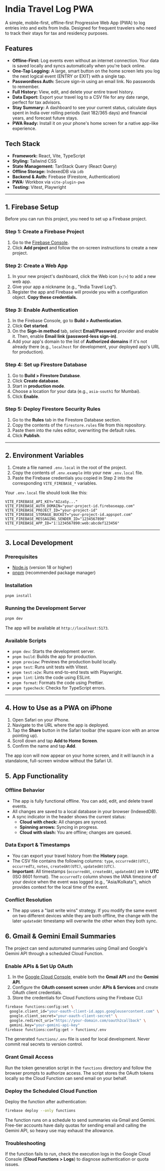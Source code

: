 
# India Travel Log PWA

A simple, mobile-first, offline-first Progressive Web App (PWA) to log entries into and exits from India. Designed for frequent travelers who need to track their stays for tax and residency purposes.

## Features

- **Offline-First:** Log events even without an internet connection. Your data is saved locally and syncs automatically when you're back online.
- **One-Tap Logging:** A large, smart button on the home screen lets you log the next logical event (ENTRY or EXIT) with a single tap.
- **Passwordless Auth:** Secure sign-in using an email link. No passwords to remember.
- **Full History:** View, edit, and delete your entire travel history.
- **Data Export:** Export your travel log to a CSV file for any date range, perfect for tax advisors.
- **Stay Summary:** A dashboard to see your current status, calculate days spent in India over rolling periods (last 182/365 days) and financial years, and forecast future stays.
- **PWA Ready:** Install it on your phone's home screen for a native app-like experience.

## Tech Stack

- **Framework:** React, Vite, TypeScript
- **Styling:** Tailwind CSS
- **State Management:** TanStack Query (React Query)
- **Offline Storage:** IndexedDB via `idb`
- **Backend & Auth:** Firebase (Firestore, Authentication)
- **PWA:** Workbox via `vite-plugin-pwa`
- **Testing:** Vitest, Playwright

---

## 1. Firebase Setup

Before you can run this project, you need to set up a Firebase project.

### Step 1: Create a Firebase Project

1. Go to the [Firebase Console](https://console.firebase.google.com/).
2. Click **Add project** and follow the on-screen instructions to create a new project.

### Step 2: Create a Web App

1. In your new project's dashboard, click the Web icon (`</>`) to add a new web app.
2. Give your app a nickname (e.g., "India Travel Log").
3. Register the app and Firebase will provide you with a configuration object. **Copy these credentials.**

### Step 3: Enable Authentication

1. In the Firebase Console, go to **Build > Authentication**.
2. Click **Get started**.
3. On the **Sign-in method** tab, select **Email/Password** provider and enable it. Then, enable **Email link (password-less sign-in)**.
4. Add your app's domain to the list of **Authorized domains** if it's not already there (e.g., `localhost` for development, your deployed app's URL for production).

### Step 4: Set up Firestore Database

1. Go to **Build > Firestore Database**.
2. Click **Create database**.
3. Start in **production mode**.
4. Choose a location for your data (e.g., `asia-south1` for Mumbai).
5. Click **Enable**.

### Step 5: Deploy Firestore Security Rules

1. Go to the **Rules** tab in the Firestore Database section.
2. Copy the contents of the `firestore.rules` file from this repository.
3. Paste them into the rules editor, overwriting the default rules.
4. Click **Publish**.

---

## 2. Environment Variables

1. Create a file named `.env.local` in the root of the project.
2. Copy the contents of `.env.example` into your new `.env.local` file.
3. Paste the Firebase credentials you copied in Step 2 into the corresponding `VITE_FIREBASE_*` variables.

Your `.env.local` file should look like this:

```
VITE_FIREBASE_API_KEY="AIzaSy..."
VITE_FIREBASE_AUTH_DOMAIN="your-project-id.firebaseapp.com"
VITE_FIREBASE_PROJECT_ID="your-project-id"
VITE_FIREBASE_STORAGE_BUCKET="your-project-id.appspot.com"
VITE_FIREBASE_MESSAGING_SENDER_ID="1234567890"
VITE_FIREBASE_APP_ID="1:1234567890:web:abcdef123456"
```

---

## 3. Local Development

### Prerequisites

- [Node.js](https://nodejs.org/) (version 18 or higher)
- [pnpm](https://pnpm.io/installation) (recommended package manager)

### Installation

```bash
pnpm install
```

### Running the Development Server

```bash
pnpm dev
```

The app will be available at `http://localhost:5173`.

### Available Scripts

- `pnpm dev`: Starts the development server.
- `pnpm build`: Builds the app for production.
- `pnpm preview`: Previews the production build locally.
- `pnpm test`: Runs unit tests with Vitest.
- `pnpm test:e2e`: Runs end-to-end tests with Playwright.
- `pnpm lint`: Lints the code using ESLint.
- `pnpm format`: Formats the code using Prettier.
- `pnpm typecheck`: Checks for TypeScript errors.

---

## 4. How to Use as a PWA on iPhone

1. Open Safari on your iPhone.
2. Navigate to the URL where the app is deployed.
3. Tap the **Share** button in the Safari toolbar (the square icon with an arrow pointing up).
4. Scroll down and tap **Add to Home Screen**.
5. Confirm the name and tap **Add**.

The app icon will now appear on your home screen, and it will launch in a standalone, full-screen window without the Safari UI.

## 5. App Functionality

### Offline Behavior

- The app is fully functional offline. You can add, edit, and delete travel events.
- All changes are saved to a local database in your browser (IndexedDB).
- A sync indicator in the header shows the current status:
  - **Cloud with check:** All changes are synced.
  - **Spinning arrows:** Syncing in progress.
  - **Cloud with slash:** You are offline; changes are queued.

### Data Export & Timestamps

- You can export your travel history from the **History** page.
- The CSV file contains the following columns: `type`, `occurredAt(UTC)`, `occurredTz`, `notes`, `createdAt(UTC)`, `updatedAt(UTC)`.
- **Important:** All timestamps (`occurredAt`, `createdAt`, `updatedAt`) are in **UTC** (ISO 8601 format). The `occurredTz` column shows the IANA timezone of your device when the event was logged (e.g., "Asia/Kolkata"), which provides context for the local time of the event.

### Conflict Resolution

- The app uses a "last write wins" strategy. If you modify the same event on two different devices while they are both offline, the change with the later `updatedAt` timestamp will overwrite the other when they both sync.

## 6. Gmail & Gemini Email Summaries

The project can send automated summaries using Gmail and Google's Gemini API through a scheduled Cloud Function.

### Enable APIs & Set Up OAuth

1. In the [Google Cloud Console](https://console.cloud.google.com/), enable both the **Gmail API** and the **Gemini API**.
2. Configure the **OAuth consent screen** under **APIs & Services** and create OAuth client credentials.
3. Store the credentials for Cloud Functions using the Firebase CLI:

```bash
firebase functions:config:set \
  google.client_id="your-oauth-client-id.apps.googleusercontent.com" \
  google.client_secret="your-oauth-client-secret" \
  google.redirect_uri="https://your-domain.com/oauth2callback" \
  gemini.key="your-gemini-api-key"
firebase functions:config:get > functions/.env
```

The generated `functions/.env` file is used for local development. Never commit real secrets to version control.

### Grant Gmail Access

Run the token generation script in the `functions` directory and follow the browser prompts to authorize access. The script stores the OAuth tokens locally so the Cloud Function can send email on your behalf.

### Deploy the Scheduled Cloud Function

Deploy the function after authentication:

```bash
firebase deploy --only functions
```

The function runs on a schedule to send summaries via Gmail and Gemini. Free-tier accounts have daily quotas for sending email and calling the Gemini API, so heavy use may exhaust the allowance.

### Troubleshooting

If the function fails to run, check the execution logs in the Google Cloud Console (**Cloud Functions > Logs**) to diagnose authentication or quota issues.


